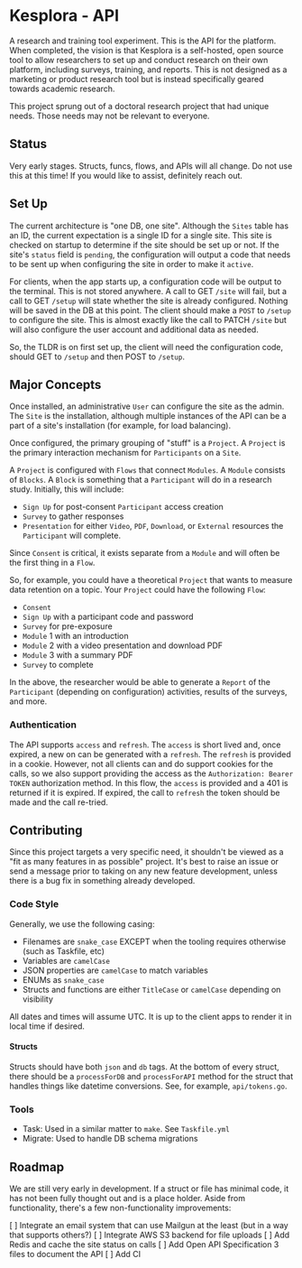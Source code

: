 # Kesplora - API

A research and training tool experiment. This is the API for the platform. When completed, the vision is that Kesplora is a self-hosted, open source tool to allow researchers to set up and conduct research on their own platform, including surveys, training, and reports. This is not designed as a marketing or product research tool but is instead specifically geared towards academic research.

This project sprung out of a doctoral research project that had unique needs. Those needs may not be relevant to everyone.

## Status

Very early stages. Structs, funcs, flows, and APIs will all change. Do not use this at this time! If you would like to assist, definitely reach out.

## Set Up

The current architecture is "one DB, one site". Although the `Sites` table has an ID, the current expectation is a single ID for a single site. This site is checked on startup to determine if the site should be set up or not. If the site's `status` field is `pending`, the configuration will output a code that needs to be sent up when configuring the site in order to make it `active`.

For clients, when the app starts up, a configuration code will be output to the terminal. This is not stored anywhere. A call to GET `/site` will fail, but a call to GET `/setup` will state whether the site is already configured. Nothing will be saved in the DB at this point. The client should make a `POST` to `/setup` to configure the site. This is almost exactly like the call to PATCH `/site` but will also configure the user account and additional data as needed.

So, the TLDR is on first set up, the client will need the configuration code, should GET to `/setup` and then POST to `/setup`.

## Major Concepts

Once installed, an administrative `User` can configure the site as the admin. The `Site` is the installation, although multiple instances of the API can be a part of a site's installation (for example, for load balancing).

Once configured, the primary grouping of "stuff" is a `Project`. A `Project` is the primary interaction mechanism for `Participants` on a `Site`.

A `Project` is configured with `Flows` that connect `Modules`. A `Module` consists of `Blocks`. A `Block` is something that a `Participant` will do in a research study. Initially, this will include:

- `Sign Up` for post-consent `Participant` access creation
- `Survey` to gather responses
- `Presentation` for either `Video`, `PDF`, `Download`, or `External` resources the `Participant` will complete.

Since `Consent` is critical, it exists separate from a `Module` and will often be the first thing in a `Flow`.

So, for example, you could have a theoretical `Project` that wants to measure data retention on a topic. Your `Project` could have the following `Flow`:

- `Consent`
- `Sign Up` with a participant code and password
- `Survey` for pre-exposure
- `Module` 1 with an introduction
- `Module` 2 with a video presentation and download PDF
- `Module` 3 with a summary PDF
- `Survey` to complete

In the above, the researcher would be able to generate a `Report` of the `Participant` (depending on configuration) activities, results of the surveys, and more.

### Authentication

The API supports `access` and `refresh`. The `access` is short lived and, once expired, a new on can be generated with a `refresh`. The `refresh` is provided in a cookie. However, not all clients can and do support cookies for the calls, so we also support providing the access as the `Authorization: Bearer TOKEN` authorization method. In this flow, the `access` is provided and a 401 is returned if it is expired. If expired, the call to `refresh` the token should be made and the call re-tried.

## Contributing

Since this project targets a very specific need, it shouldn't be viewed as a "fit as many features in as possible" project. It's best to raise an issue or send a message prior to taking on any new feature development, unless there is a bug fix in something already developed.

### Code Style

Generally, we use the following casing:

- Filenames are `snake_case` EXCEPT when the tooling requires otherwise (such as Taskfile, etc)
- Variables are `camelCase`
- JSON properties are `camelCase` to match variables
- ENUMs as `snake_case`
- Structs and functions are either `TitleCase` or `camelCase` depending on visibility

All dates and times will assume UTC. It is up to the client apps to render it in local time if desired.

#### Structs

Structs should have both `json` and `db` tags. At the bottom of every struct, there should be a `processForDB` and `processForAPI` method for the struct that handles things like datetime conversions. See, for example, `api/tokens.go`.

### Tools

- Task: Used in a similar matter to `make`. See `Taskfile.yml`
- Migrate: Used to handle DB schema migrations

## Roadmap

We are still very early in development. If a struct or file has minimal code, it has not been fully thought out and is a place holder. Aside from functionality, there's a few non-functionality improvements:

[ ] Integrate an email system that can use Mailgun at the least (but in a way that supports others?)
[ ] Integrate AWS S3 backend for file uploads
[ ] Add Redis and cache the site status on calls
[ ] Add Open API Specification 3 files to document the API
[ ] Add CI
